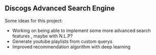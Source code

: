 ## Discogs Advanced Search Engine

Some ideas for this project:
  - Working on being able to implement some more advanced search features , maybe with N.L.P?
  - Generate youtube playlists from custom querys 
  - Improved recommendation algorithm with deep learning
